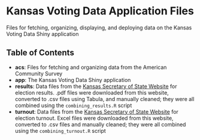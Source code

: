 # Kansas Voting Data Application Files
Files for fetching, organizing, displaying, and deploying data on the Kansas Voting Data Shiny application  

## Table of Contents
- **acs**: Files for fetching and organizing data from the American Community Survey  
- **app**: The Kansas Voting Data Shiny application  
- **results**: Data files from the [Kansas Secretary of State Website](http://www.kssos.org/elections/elections_statistics.html) for election results. .pdf files were downloaded from this website, converted to .csv files using Tabula, and manually cleaned; they were all combined using the `combining_results.R` script  
- **turnout**: Data files from the [Kansas Secretary of State Website](http://www.kssos.org/elections/elections_statistics.html) for election turnout. Excel files were downloaded from this website, converted to .csv files and manually cleaned; they were all combined using the `combining_turnout.R` script  
